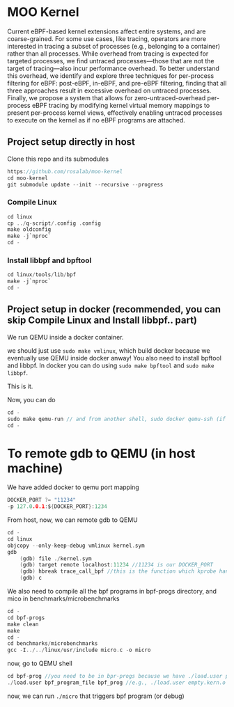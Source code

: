 # MOO Kernel
Current eBPF-based kernel extensions affect entire systems, and
are coarse-grained. For some use cases, like tracing, operators are
more interested in tracing a subset of processes (e.g., belonging to a
container) rather than all processes. While overhead from tracing is
expected for targeted processes, we find untraced processes—those
that are not the target of tracing—also incur performance overhead.
To better understand this overhead, we identify and explore three
techniques for per-process filtering for eBPF: post-eBPF, in-eBPF,
and pre-eBPF filtering, finding that all three approaches result in
excessive overhead on untraced processes. Finally, we propose a
system that allows for zero-untraced-overhead per-process eBPF
tracing by modifying kernel virtual memory mappings to present
per-process kernel views, effectively enabling untraced processes to
execute on the kernel as if no eBPF programs are attached.

## Project setup directly in host
Clone this repo and its submodules

```c
https://github.com/rosalab/moo-kernel
cd moo-kernel
git submodule update --init --recursive --progress
```

### Compile Linux

```c
cd linux
cp ../q-script/.config .config
make oldconfig
make -j`nproc`
cd -
```

### Install libbpf and bpftool

```c
cd linux/tools/lib/bpf
make -j`nproc`
cd -
```

## Project setup in docker (recommended, you can skip Compile Linux and Install libbpf.. part)
We run QEMU inside a docker container. 

we should just use `sudo make vmlinux`, which build docker because we eventually use QEMU inside docker anway! You also need to install bpftool and libbpf. In docker you can do using `sudo make bpftool` and `sudo make libbpf`.

This is it.

Now, you can do

```c
cd -
sudo make qemu-run // and from another shell, sudo docker qemu-ssh (if needed)
cd -
```

# To remote gdb to QEMU (in host machine)
We have added docker to qemu port mapping
```c
DOCKER_PORT ?= "11234"
-p 127.0.0.1:${DOCKER_PORT}:1234
```

From host, now, we can remote gdb to QEMU
```c
cd -
cd linux
objcopy --only-keep-debug vmlinux kernel.sym
gdb
    (gdb) file ./kernel.sym
    (gdb) target remote localhost:11234 //11234 is our DOCKER_PORT
    (gdb) hbreak trace_call_bpf //this is the function which kprobe handler and tracepoint system use to dispatch bpf programs
    (gdb) c

```

We also need to compile all the bpf programs in bpf-progs directory, and mico in benchmarks/microbenchmarks
```c
cd -
cd bpf-progs
make clean
make
cd -
cd benchmarks/microbenchmarks
gcc -I../../linux/usr/include micro.c -o micro 
```

now, go to QEMU shell
```c
cd bpf-prog //you need to be in bpr-progs because we have ./load.user program that we use to load bpf programs
./load.user bpf_program_file bpf_prog //e.g., ./load.user empty.kern.o empty
```

now, we can run `./micro` that triggers bpf program (or debug)
